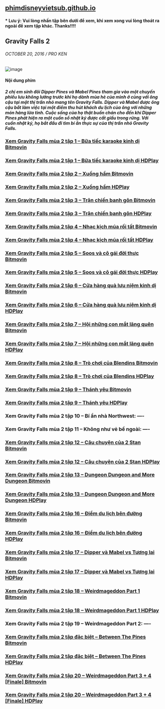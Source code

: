 ## [phimdisneyvietsub.github.io](https://phimdisneyvietsub.github.io)
#### * Lưu ý: Vui lòng nhấn tập bên dưới để xem, khi xem xong vui lòng thoát ra ngoài để xem tập khác. Thanks!!!!
## Gravity Falls 2
###### OCTOBER 20, 2016 / PRO KEN
![image](https://user-images.githubusercontent.com/75318518/142972636-84780684-e921-48a7-8654-7846e47c2d62.png)

#### Nội dung phim
##### 2 chị em sinh đôi Dipper Pines và Mabel Pines tham gia vào một chuyến phiêu lưu không lường trước khi họ dành mùa hè của mình ở cùng với ông cậu tại một thị trấn nhỏ mang tên Gravity Falls. Dipper và Mabel được ông cậu bắt làm việc tại một điểm thu hút khách du lịch của ông với những món hàng lừa tình. Cuộc sống của họ thật buồn chán cho đến khi Dipper Pines phát hiện ra một cuốn sổ nhật ký được cất giấu trong rừng. Với cuốn nhật ký, họ bắt đầu đi tìm bí ẩn thực sự của thị trấn nhỏ Gravity Falls.
### [Xem Gravity Falls mùa 2 tập 1 – Bữa tiếc karaoke kinh dị Bitmovin](https://bitmovin.com/demos/stream-test?format=hls&manifest=https://raw.githubusercontent.com/phimdisneyvietsub/phimdisneyvietsub/main/video-5b.gapo.vn/videos/results/8cf554d9-4e20-4bff-aa39-ab28e649c57b/720p/file.m3u8)
### [Xem Gravity Falls mùa 2 tập 1 – Bữa tiếc karaoke kinh dị HDPlay](https://hdplay.se/?HLSP2P=https://raw.githubusercontent.com/phimdisneyvietsub/phimdisneyvietsub/main/video-5b.gapo.vn/videos/results/8cf554d9-4e20-4bff-aa39-ab28e649c57b/720p/file.m3u8)
### [Xem Gravity Falls mùa 2 tập 2 – Xuống hầm Bitmovin](https://bitmovin.com/demos/stream-test?format=hls&manifest=https://raw.githubusercontent.com/phimdisneyvietsub/phimdisneyvietsub/main/video-5b.gapo.vn/videos/results/34d405d4-5906-40a0-b4c4-cd647dc9a742/720p/file.m3u8)
### [Xem Gravity Falls mùa 2 tập 2 – Xuống hầm HDPlay](https://hdplay.se/?HLSP2P=https://raw.githubusercontent.com/phimdisneyvietsub/phimdisneyvietsub/main/video-5b.gapo.vn/videos/results/34d405d4-5906-40a0-b4c4-cd647dc9a742/720p/file.m3u8)
### [Xem Gravity Falls mùa 2 tập 3 – Trận chiến banh gôn Bitmovin](https://bitmovin.com/demos/stream-test?format=hls&manifest=https://raw.githubusercontent.com/phimdisneyvietsub/phimdisneyvietsub/main/video-5b.gapo.vn/videos/results/2be8a25f-b35e-4ae0-9c4c-df9a6c04afd5/720p/file.m3u8)
### [Xem Gravity Falls mùa 2 tập 3 – Trận chiến banh gôn HDPlay](https://hdplay.se/?HLSP2P=https://raw.githubusercontent.com/phimdisneyvietsub/phimdisneyvietsub/main/video-5b.gapo.vn/videos/results/2be8a25f-b35e-4ae0-9c4c-df9a6c04afd5/720p/file.m3u8)
### [Xem Gravity Falls mùa 2 tập 4 – Nhạc kịch múa rối tất Bitmovin](https://bitmovin.com/demos/stream-test?format=hls&manifest=https://raw.githubusercontent.com/phimdisneyvietsub/phimdisneyvietsub/main/video-5b.gapo.vn/videos/results/df836b69-13dc-4ff9-8bbc-c7eb357a8eb6/720p/file.m3u8)
### [Xem Gravity Falls mùa 2 tập 4 – Nhạc kịch múa rối tất HDPlay](https://hdplay.se/?HLSP2P=https://raw.githubusercontent.com/phimdisneyvietsub/phimdisneyvietsub/main/video-5b.gapo.vn/videos/results/df836b69-13dc-4ff9-8bbc-c7eb357a8eb6/720p/file.m3u8)
### [Xem Gravity Falls mùa 2 tập 5 – Soos và cô gái đời thực Bitmovin](https://bitmovin.com/demos/stream-test?format=hls&manifest=https://raw.githubusercontent.com/phimdisneyvietsub/phimdisneyvietsub/main/video-5b.gapo.vn/videos/results/78809100-0197-4625-892c-f57017bb1cc2/720p/file.m3u8)
### [Xem Gravity Falls mùa 2 tập 5 – Soos và cô gái đời thực HDPlay](https://hdplay.se/?HLSP2P=https://raw.githubusercontent.com/phimdisneyvietsub/phimdisneyvietsub/main/video-5b.gapo.vn/videos/results/78809100-0197-4625-892c-f57017bb1cc2/720p/file.m3u8)
### [Xem Gravity Falls mùa 2 tập 6 – Cửa hàng quà lưu niệm kinh dị Bitmovin](https://bitmovin.com/demos/stream-test?format=hls&manifest=https://raw.githubusercontent.com/phimdisneyvietsub/phimdisneyvietsub/main/video-5b.gapo.vn/videos/results/cbc9530c-0c8d-41bc-947f-48cd20bd8b18/720p/file.m3u8)
### [Xem Gravity Falls mùa 2 tập 6 – Cửa hàng quà lưu niệm kinh dị HDPlay](https://hdplay.se/?HLSP2P=https://raw.githubusercontent.com/phimdisneyvietsub/phimdisneyvietsub/main/video-5b.gapo.vn/videos/results/cbc9530c-0c8d-41bc-947f-48cd20bd8b18/720p/file.m3u8)
### [Xem Gravity Falls mùa 2 tập 7 – Hội những con mắt lãng quên Bitmovin](https://bitmovin.com/demos/stream-test?format=hls&manifest=https://raw.githubusercontent.com/phimdisneyvietsub/phimdisneyvietsub/main/video-5b.gapo.vn/videos/results/a8cb006b-efa8-4f51-a047-0de35cc53b10/720p/file.m3u8)
### [Xem Gravity Falls mùa 2 tập 7 – Hội những con mắt lãng quên HDPlay](https://hdplay.se/?HLSP2P=https://raw.githubusercontent.com/phimdisneyvietsub/phimdisneyvietsub/main/video-5b.gapo.vn/videos/results/a8cb006b-efa8-4f51-a047-0de35cc53b10/720p/file.m3u8)
### [Xem Gravity Falls mùa 2 tập 8 – Trò chơi của Blendins Bitmovin](https://bitmovin.com/demos/stream-test?format=hls&manifest=https://raw.githubusercontent.com/phimdisneyvietsub/phimdisneyvietsub/main/video-5b.gapo.vn/videos/results/fd272beb-5c2c-4d93-9b77-37ff752950b0/720p/file.m3u8)
### [Xem Gravity Falls mùa 2 tập 8 – Trò chơi của Blendins HDPlay](https://hdplay.se/?HLSP2P=https://raw.githubusercontent.com/phimdisneyvietsub/phimdisneyvietsub/main/video-5b.gapo.vn/videos/results/fd272beb-5c2c-4d93-9b77-37ff752950b0/720p/file.m3u8)
### [Xem Gravity Falls mùa 2 tập 9 – Thánh yêu Bitmovin](https://bitmovin.com/demos/stream-test?format=hls&manifest=https://raw.githubusercontent.com/phimdisneyvietsub/phimdisneyvietsub/main/video-5b.gapo.vn/videos/results/d64d90fe-184a-4d6e-b9d0-94817b936493/720p/file.m3u8)
### [Xem Gravity Falls mùa 2 tập 9 – Thánh yêu HDPlay](https://hdplay.se/?HLSP2P=https://raw.githubusercontent.com/phimdisneyvietsub/phimdisneyvietsub/main/video-5b.gapo.vn/videos/results/d64d90fe-184a-4d6e-b9d0-94817b936493/720p/file.m3u8)
### Xem Gravity Falls mùa 2 tập 10 – Bí ẩn nhà Northwest: —-
### Xem Gravity Falls mùa 2 tập 11 – Không như vẻ bề ngoài: —-
### [Xem Gravity Falls mùa 2 tập 12 – Câu chuyện của 2 Stan Bitmovin](https://bitmovin.com/demos/stream-test?format=hls&manifest=https://raw.githubusercontent.com/phimdisneyvietsub/phimdisneyvietsub/main/)
### [Xem Gravity Falls mùa 2 tập 12 – Câu chuyện của 2 Stan HDPlay](https://hdplay.se/?HLSP2P=https://raw.githubusercontent.com/phimdisneyvietsub/phimdisneyvietsub/main/)
### [Xem Gravity Falls mùa 2 tập 13 – Dungeon Dungeon and More Dungeon Bitmovin](https://bitmovin.com/demos/stream-test?format=hls&manifest=https://raw.githubusercontent.com/phimdisneyvietsub/phimdisneyvietsub/main/)
### [Xem Gravity Falls mùa 2 tập 13 – Dungeon Dungeon and More Dungeon HDPlay](https://hdplay.se/?HLSP2P=https://raw.githubusercontent.com/phimdisneyvietsub/phimdisneyvietsub/main/)
### [Xem Gravity Falls mùa 2 tập 16 – Điểm du lịch bên đường Bitmovin](https://bitmovin.com/demos/stream-test?format=hls&manifest=https://raw.githubusercontent.com/phimdisneyvietsub/phimdisneyvietsub/main/)
### [Xem Gravity Falls mùa 2 tập 16 – Điểm du lịch bên đường HDPlay](https://hdplay.se/?HLSP2P=https://raw.githubusercontent.com/phimdisneyvietsub/phimdisneyvietsub/main/)
### [Xem Gravity Falls mùa 2 tập 17 – Dipper và Mabel vs Tương lai Bitmovin](https://bitmovin.com/demos/stream-test?format=hls&manifest=https://raw.githubusercontent.com/phimdisneyvietsub/phimdisneyvietsub/main/)
### [Xem Gravity Falls mùa 2 tập 17 – Dipper và Mabel vs Tương lai HDPlay](https://hdplay.se/?HLSP2P=https://raw.githubusercontent.com/phimdisneyvietsub/phimdisneyvietsub/main/)
### [Xem Gravity Falls mùa 2 tập 18 – Weirdmageddon Part 1 Bitmovin](https://bitmovin.com/demos/stream-test?format=hls&manifest=https://raw.githubusercontent.com/phimdisneyvietsub/phimdisneyvietsub/main/)
### [Xem Gravity Falls mùa 2 tập 18 – Weirdmageddon Part 1 HDPlay](https://hdplay.se/?HLSP2P=https://raw.githubusercontent.com/phimdisneyvietsub/phimdisneyvietsub/main/)
### Xem Gravity Falls mùa 2 tập 19 – Weirdmageddon Part 2:  —-
### [Xem Gravity Falls mùa 2 tập đặc biệt – Between The Pines Bitmovin](https://bitmovin.com/demos/stream-test?format=hls&manifest=https://raw.githubusercontent.com/phimdisneyvietsub/phimdisneyvietsub/main/)
### [Xem Gravity Falls mùa 2 tập đặc biệt – Between The Pines HDPlay](https://hdplay.se/?HLSP2P=https://raw.githubusercontent.com/phimdisneyvietsub/phimdisneyvietsub/main/)
### [Xem Gravity Falls mùa 2 tập 20 – Weirdmageddon Part 3 + 4 [Finale] Bitmovin](https://bitmovin.com/demos/stream-test?format=hls&manifest=https://raw.githubusercontent.com/phimdisneyvietsub/phimdisneyvietsub/main/)
### [Xem Gravity Falls mùa 2 tập 20 – Weirdmageddon Part 3 + 4 [Finale] HDPlay](https://hdplay.se/?HLSP2P=https://raw.githubusercontent.com/phimdisneyvietsub/phimdisneyvietsub/main/)
